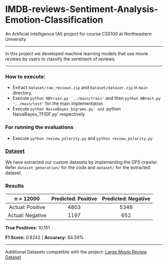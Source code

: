 # IMDB-reviews-Sentiment-Analysis-Emotion-Classification
An Artificial Intelligence (AI) project for course CS5100 at Northeastern University

___
In this project we developed machine learning models that use movie reviews by users to classify the sentiment of reviews.

___


### How to execute:
  * Extract `dataset/raw_reviews.zip` and `dataset/dataset.zip` in `main` directory.
  * Execute `python NBtrain.py '../main/train'` and then `python NBtest.py '../main/test'` for the main implementation
  * Execute `python NaiveBayes_bigrams.py' and `python NaiveBayes_TFIDF.py' respectively

### For running the evaluations
  * Execute `python review_polarity.py` and `python review_polarity.py`


### [Dataset](https://github.com/CS5100-Project-NEU/Popcorn-IMDB-reviews-Sentiment-Analysis-and-Emotion-Classification/tree/master/dataset)
  We have extracted our custom datasets by implementing the DFS crawler. Refer `dataset_generation/` for the code and `dataset/` for the extracted dataset.

### Results
  | n = 12000 | Predicted: Positive | Predicted: Negative |
  |:-:|:-:|:-:|
  | Actual: Positive | 4803 | 5348 |
  | Actual: Negative | 1197 | 652 |
  **True Positives:** 10,151

**F1 Score:** 0.8242 | **Accuracy:** 84.59%

___

Additional Datasets compatible with the project: [Large Movie Review Dataset](http://ai.stanford.edu/~amaas/data/sentiment/aclImdb_v1.tar.gz)
